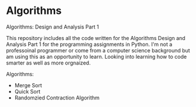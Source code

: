 Algorithms
==========

Algorithms: Design and Analysis Part 1


This repository includes all the code written for the Algorithms Design and Analysis Part 1 for the programming assignments in Python. I'm not a professoinal programmer or come from a computer science background but am using this as an opportunity to learn. Looking into learning how to code smarter as well as more orgnaized. 

Algorithms:
- Merge Sort
- Quick Sort
- Randomzied Contraction Algorithm

